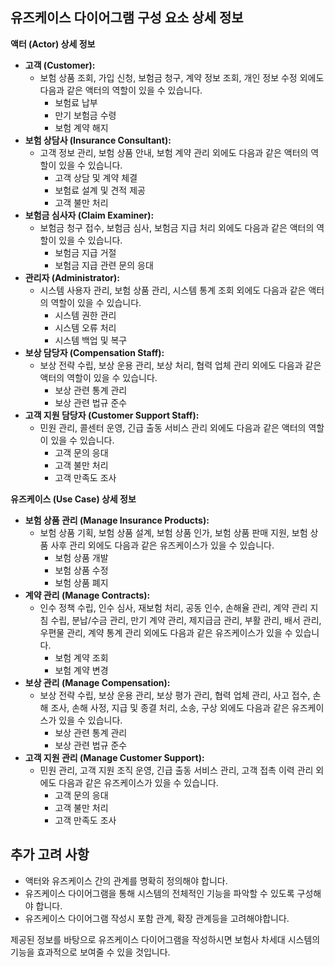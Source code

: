 
## 유즈케이스 다이어그램 구성 요소 상세 정보

**액터 (Actor) 상세 정보**

- **고객 (Customer):**
    - 보험 상품 조회, 가입 신청, 보험금 청구, 계약 정보 조회, 개인 정보 수정 외에도 다음과 같은 액터의 역할이 있을 수 있습니다.
        - 보험료 납부
        - 만기 보험금 수령
        - 보험 계약 해지
- **보험 상담사 (Insurance Consultant):**
    - 고객 정보 관리, 보험 상품 안내, 보험 계약 관리 외에도 다음과 같은 액터의 역할이 있을 수 있습니다.
        - 고객 상담 및 계약 체결
        - 보험료 설계 및 견적 제공
        - 고객 불만 처리
- **보험금 심사자 (Claim Examiner):**
    - 보험금 청구 접수, 보험금 심사, 보험금 지급 처리 외에도 다음과 같은 액터의 역할이 있을 수 있습니다.
        - 보험금 지급 거절
        - 보험금 지급 관련 문의 응대
- **관리자 (Administrator):**
    - 시스템 사용자 관리, 보험 상품 관리, 시스템 통계 조회 외에도 다음과 같은 액터의 역할이 있을 수 있습니다.
        - 시스템 권한 관리
        - 시스템 오류 처리
        - 시스템 백업 및 복구
- **보상 담당자 (Compensation Staff):**
    - 보상 전략 수립, 보상 운용 관리, 보상 처리, 협력 업체 관리 외에도 다음과 같은 액터의 역할이 있을 수 있습니다.
        - 보상 관련 통계 관리
        - 보상 관련 법규 준수
- **고객 지원 담당자 (Customer Support Staff):**
    - 민원 관리, 콜센터 운영, 긴급 출동 서비스 관리 외에도 다음과 같은 액터의 역할이 있을 수 있습니다.
        - 고객 문의 응대
        - 고객 불만 처리
        - 고객 만족도 조사

**유즈케이스 (Use Case) 상세 정보**

- **보험 상품 관리 (Manage Insurance Products):**
    - 보험 상품 기획, 보험 상품 설계, 보험 상품 인가, 보험 상품 판매 지원, 보험 상품 사후 관리 외에도 다음과 같은 유즈케이스가 있을 수 있습니다.
        - 보험 상품 개발
        - 보험 상품 수정
        - 보험 상품 폐지
- **계약 관리 (Manage Contracts):**
    - 인수 정책 수립, 인수 심사, 재보험 처리, 공동 인수, 손해율 관리, 계약 관리 지침 수립, 분납/수금 관리, 만기 계약 관리, 제지급금 관리, 부활 관리, 배서 관리, 우편물 관리, 계약 통계 관리 외에도 다음과 같은 유즈케이스가 있을 수 있습니다.
        - 보험 계약 조회
        - 보험 계약 변경
- **보상 관리 (Manage Compensation):**
    - 보상 전략 수립, 보상 운용 관리, 보상 평가 관리, 협력 업체 관리, 사고 접수, 손해 조사, 손해 사정, 지급 및 종결 처리, 소송, 구상 외에도 다음과 같은 유즈케이스가 있을 수 있습니다.
        - 보상 관련 통계 관리
        - 보상 관련 법규 준수
- **고객 지원 관리 (Manage Customer Support):**
    - 민원 관리, 고객 지원 조직 운영, 긴급 출동 서비스 관리, 고객 접촉 이력 관리 외에도 다음과 같은 유즈케이스가 있을 수 있습니다.
        - 고객 문의 응대
        - 고객 불만 처리
        - 고객 만족도 조사

## 추가 고려 사항

- 액터와 유즈케이스 간의 관계를 명확히 정의해야 합니다.
- 유즈케이스 다이어그램을 통해 시스템의 전체적인 기능을 파악할 수 있도록 구성해야 합니다.
- 유즈케이스 다이어그램 작성시 포함 관계, 확장 관계등을 고려해야합니다.

제공된 정보를 바탕으로 유즈케이스 다이어그램을 작성하시면 보험사 차세대 시스템의 기능을 효과적으로 보여줄 수 있을 것입니다.